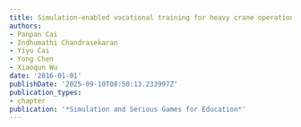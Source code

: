 ```yaml
---
title: Simulation-enabled vocational training for heavy crane operations
authors:
- Panpan Cai
- Indhumathi Chandrasekaran
- Yiyu Cai
- Yong Chen
- Xiaoqun Wu
date: '2016-01-01'
publishDate: '2025-09-10T08:50:13.233997Z'
publication_types:
- chapter
publication: '*Simulation and Serious Games for Education*'
---
```

